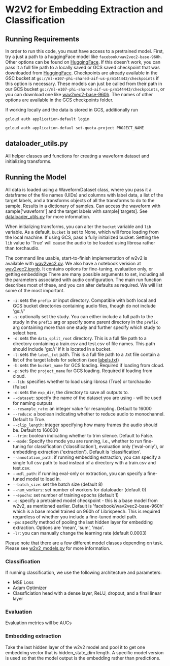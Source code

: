 # W2V2 for Embedding Extraction and Classification

## Running Requirements
In order to run this code, you must have access to a pretrained model. First, try a just a path to a huggingFace model like `facebook/wav2vec2-base-960h`. Other options can be found on [HuggingFace](https://huggingface.co/models). If this doesn't work, you can pass it a full file path to a locally saved or GCS saved checkpoint that was downloaded from [HuggingFace](https://huggingface.co/models). Checkpoints are already available in the GSC bucket at `gs://ml-e107-phi-shared-aif-us-p/m144443/checkpoints` if this option is necessary. 
These models can just be called from their path in our GCS bucket `gs://ml-e107-phi-shared-aif-us-p/m144443/checkpoints`, or you can download one like [wav2vec2-base-960h](https://huggingface.co/facebook/wav2vec2-base-960h). The names of other options are available in the GCS checkpoints folder.

If working locally and the data is stored in GCS, additionally run

```gcloud auth application-default login```

```gcloud auth application-defaul set-quota-project PROJECT_NAME```

## dataloader_utils.py
All helper classes and functions for creating a waveform dataset and initializing transforms. 

## Running the Model
All data is loaded using a WaveformDataset class, where you pass it a dataframe of the file names (UIDs) and columns with label data, a list of the target labels, and a transforms objects of all the transforms to do to the sample. Results in a dictionary of samples. Can access the waveform with sample['waveform'] and the target labels with sample['targets]. See [dataloader_utils.py](TODO) for more information.

When initializing transforms, you can alter the  `bucket` variable and `lib` variable. As a default, `bucket` is set to None, which will force loading from the local machine. If using GCS, pass a fully initialized bucket. Setting the `lib` value to 'True' will cause the audio to be loaded using librosa rather than torchaudio. 

The command line usable, start-to-finish implementation of w2v2 is available with [wav2vec2.py](TODO). We also have a notebook verision at [wav2vec2.ipynb](TODO). It contains options for fine-tuning, evaluation only, or getting embeddings
There are many possible arguments to set, including all the parameters associated with audio configuration. The main run function describes most of these, and you can alter defaults as required. We will list some of the most important.

* `-i`: sets the `prefix` or input directory. Compatible with both local and GCS bucket directories containing audio files, though do not include 'gs://'
* `-s`: optionally set the study. You can either include a full path to the study in the `prefix` arg or specify some parent directory in the `prefix` arg containing more than one study and further specify which study to select here.
* `-d`: sets the `data_split_root` directory. This is a full file path to a directory containing a train.csv and test.csv of file names. This path should include 'gs://' if it is located in a bucket. 
* `-l`: sets the `label_txt` path. This is a full file path to a .txt file contain a list of the target labels for selection (see [labels.txt](https://github.com/dwiepert/mayo-ssast/blob/main/src/labels.txt))
* `-b`: sets the `bucket_name` for GCS loading. Required if loading from cloud.
* `-p`: sets the `project_name` for GCS loading. Required if loading from cloud. 
* `--lib`: specifies whether to load using librosa (True) or torchaudio (False)
* `-o`: sets the `exp_dir`, the directory to save all outputs to. 
* `--dataset`: specify the name of the dataset you are using - will be used for naming outputs
* `--resample_rate`: an integer value for resampling. Default to 16000
* `--reduce`: a boolean indicating whether to reduce audio to monochannel. Default to True.
* `--clip_length`: integer specifying how many frames the audio should be. Default to 160000
* `--trim`: boolean indicating whether to trim silence. Default to False.
* `--mode`: Specify the mode you are running, i.e., whether to run fine-tuning for classification ('classification'), evaluation only ('eval-only'), or embedding extraction ('extraction'). Default is 'classification'.
* `--annotation_path`: if running embedding extraction, you can specify a single full csv path to load instead of a directory with a train.csv and test.csv. 
* `--mdl_path`: if running eval-only or extraction, you can specify a fine-tuned model to load in.
* `--batch_size`: set the batch size (default 8)
* `--num_workers`: set number of workers for dataloader (default 0)
* `--epochs`: set number of training epochs (default 1)
* `-c`: specify a pretrained model checkpoint - this is a base model from w2v2, as mentioned earlier. Default is 'facebook/wav2vec2-base-960h' which is a base model trained on 960h of Librispeech. This is required regardless of whether you include a fine-tuned model path. 
* `-pm`: specify method of pooling the last hidden layer for embedding extraction. Options are 'mean', 'sum', 'max'.
* `-lr`: you can manually change the learning rate (default 0.0003)

Please note that there are a few different model classes depending on task. Please see [w2v2_models.py](TODO) for more information.

### Classification
If running classification, we use the following architecture and parameters:
* MSE Loss
* Adam Optimizer
* Classficiation head with a dense layer, ReLU, dropout, and a final linear layer

### Evaluation
Evaluation metrics will be AUCs

### Embedding extraction
Take the last hidden layer of the w2v2 model and pool it to get one embedding vector that is hidden_state_dim length. A specific model version is used so that the model output is the embedding rather than predictions. 







